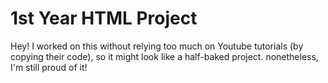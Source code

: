 # 1st Year HTML Project
Hey! I worked on this without relying too much on Youtube tutorials (by copying their code), so it might look like a half-baked project. nonetheless, I'm still proud of it!
